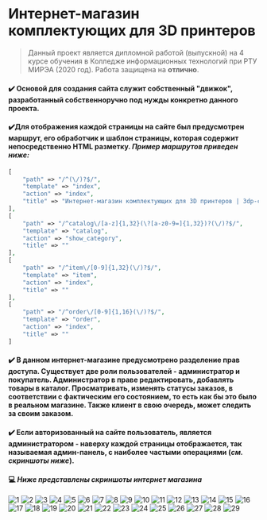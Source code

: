 # Интернет-магазин комплектующих для 3D принтеров

> Данный проект является дипломной работой (выпускной) на 4 курсе обучения в 	Колледже информационных технологий при РТУ МИРЭА (2020 год).
> Работа защищена на **отлично**.

#### ✔️ Основой для создания сайта служит собственный "движок", разработанный собственноручно под нужды конкретно данного проекта.

#### ✔️Для отображения каждой страницы на сайте был предусмотрен маршрут, его обработчик и шаблон страницы, которая содержит непосредственно HTML разметку. *Пример маршрутов приведен ниже:*
```php
[
    "path" => "/^(\/)?$/",
    "template" => "index",
    "action" => "index",
    "title" => "Интернет-магазин комплектующих для 3D принтеров | 3dp-comp.ru"
],
[
    "path" => "/^catalog\/[a-z]{1,32}(\?[a-z0-9=]{1,32})?(\/)?$/",
    "template" => "catalog",
    "action" => "show_category",
    "title" => ""
],
[
    "path" => "/^item\/[0-9]{1,32}(\/)?$/",
    "template" => "item",
    "action" => "index",
    "title" => ""
],
[
    "path" => "/^order\/[0-9]{1,16}(\/)?$/",
    "template" => "order",
    "action" => "index",
    "title" => ""
]
```

#### ✔️ В данном интернет-магазине предусмотрено разделение прав доступа. Существует две роли пользователей - администратор и покупатель. Администратор в праве редактировать, добавлять товары в каталог. Просматривать, изменять статусы заказов, в соответствии с фактическим его состоянием, то есть как бы это было в реальном магазине. Также клиент в свою очередь, может следить за своим заказом.
#### ✔️ Если авторизованный на сайте пользователь, является администратором - наверху каждой страницы отображается, так называемая админ-панель, с наиболее частыми операциями (*см. скриншоты ниже*).

#### 💻 *Ниже представлены скриншоты интернет магазина*

![1](https://user-images.githubusercontent.com/47686912/205401108-3eda5123-68fa-4309-ac8d-7a185e59cd00.jpg)
![2](https://user-images.githubusercontent.com/47686912/205401110-70737a3c-9823-4382-bc02-e04b9513fe41.jpg)
![3](https://user-images.githubusercontent.com/47686912/205401114-40f216e4-feed-4240-a5bd-5e7e894ce729.jpg)
![4](https://user-images.githubusercontent.com/47686912/205401116-ef732a85-9c5e-4c13-8f52-ecd68c2bf981.jpg)
![5](https://user-images.githubusercontent.com/47686912/205401117-84cc418e-0907-4719-9935-198d8bf73bd2.jpg)
![6](https://user-images.githubusercontent.com/47686912/205401118-24312119-bef5-4874-a84d-dd01dd055c34.jpg)
![7](https://user-images.githubusercontent.com/47686912/205401119-acc5f1fe-8805-48cc-b93c-f386fe3c9b75.jpg)
![8](https://user-images.githubusercontent.com/47686912/205401122-109c1d76-4e54-4b3b-9cfb-e1f6265a5263.jpg)
![9](https://user-images.githubusercontent.com/47686912/205401123-9a248e6c-c85a-4820-adc5-ebe54419114b.jpg)
![10](https://user-images.githubusercontent.com/47686912/205401125-68f33c94-876a-4618-86d8-100ab8849e7e.jpg)
![11](https://user-images.githubusercontent.com/47686912/205401126-cfaad2db-16b9-4f26-b177-27f3f109f009.jpg)
![12](https://user-images.githubusercontent.com/47686912/205401060-261e3af1-88ba-48ec-a7f4-6a0a94042da5.jpg)
![13](https://user-images.githubusercontent.com/47686912/205401062-38f5d1f1-f9e9-40b8-9e97-f4d9367fbfc4.jpg)
![14](https://user-images.githubusercontent.com/47686912/205401063-fbcb12d2-4ad9-427f-8638-484f37160a22.jpg)
![15](https://user-images.githubusercontent.com/47686912/205401066-ba73c664-781b-470f-97d6-a71c853f8313.jpg)
![16](https://user-images.githubusercontent.com/47686912/205401068-8a5112fc-65f8-4620-8463-7dbd349458e1.jpg)
![17](https://user-images.githubusercontent.com/47686912/205401070-6c3971f7-abf8-470d-9f87-cf60137c97a7.jpg)
![18](https://user-images.githubusercontent.com/47686912/205401072-bed1afed-541a-49c6-b46f-974151ee7b60.jpg)
![19](https://user-images.githubusercontent.com/47686912/205401073-2824d99e-7eac-4a37-bfe8-ffaa417498bf.jpg)
![20](https://user-images.githubusercontent.com/47686912/205401075-fecbd7a8-c8c2-4afd-8913-ec8672fc81a1.jpg)
![21](https://user-images.githubusercontent.com/47686912/205401082-ba6db836-c212-4dbf-801e-d15186082a15.jpg)
![22](https://user-images.githubusercontent.com/47686912/205401085-9e2b5f06-6d12-46d1-b739-4e04eccc2430.jpg)
![23](https://user-images.githubusercontent.com/47686912/205401089-3034423d-4a72-461a-a3d4-8b6b9e06e8af.jpg)
![24](https://user-images.githubusercontent.com/47686912/205401092-077b61cc-f750-4e45-9944-5db717c1d215.jpg)
![25](https://user-images.githubusercontent.com/47686912/205401094-cffbaa92-1fb1-4fc1-b061-21cd0d55a03f.jpg)
![26](https://user-images.githubusercontent.com/47686912/205401096-a8667e98-f7c8-4465-95ac-0789689d9f1b.jpg)
![27](https://user-images.githubusercontent.com/47686912/205401097-ffdc2e2a-9f57-448a-93f5-044a897cad75.jpg)
![28](https://user-images.githubusercontent.com/47686912/205401100-aa1fa85a-05bc-4808-8cf2-37eb2be9e075.jpg)
![29](https://user-images.githubusercontent.com/47686912/205401101-ac603a6f-2447-4ccb-9c2a-871091ab4748.jpg)
